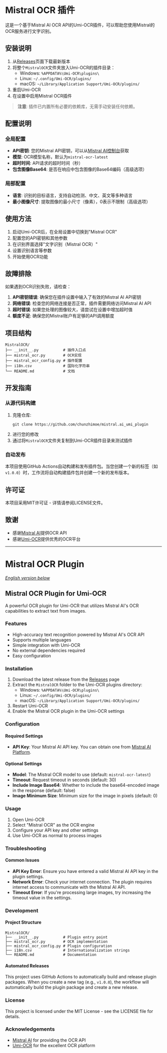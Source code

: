 # Mistral OCR 插件

这是一个基于Mistral AI OCR API的Umi-OCR插件，可以帮助您使用Mistral的OCR服务进行文字识别。

## 安装说明

1. 从[Releases](https://github.com/chunzhimoe/mistral.ai_umi_plugin/releases)页面下载最新版本
2. 将整个`MistralOCR`文件夹放入Umi-OCR的插件目录：
   - Windows: `%APPDATA%\Umi-OCR\plugins\`
   - Linux: `~/.config/Umi-OCR/plugins/`
   - macOS: `~/Library/Application Support/Umi-OCR/plugins/`
3. 重启Umi-OCR
4. 在设置中启用Mistral OCR插件

> **注意**: 插件已内置所有必要的依赖库，无需手动安装任何依赖。

## 配置说明

### 全局配置
- **API密钥**: 您的Mistral API密钥，可以从[Mistral AI控制台](https://console.mistral.ai/)获取
- **模型**: OCR模型名称，默认为`mistral-ocr-latest`
- **超时时间**: API请求的超时时间（秒）
- **包含图像Base64**: 是否在响应中包含图像的Base64编码（高级选项）

### 局部配置
- **语言**: 识别的目标语言，支持自动检测、中文、英文等多种语言
- **最小图像尺寸**: 提取图像的最小尺寸（像素），0表示不限制（高级选项）

## 使用方法

1. 启动Umi-OCR后，在全局设置中切换到"Mistral OCR"
2. 配置您的API密钥和其他参数
3. 在识别界面选择"文字识别（Mistral OCR）"
4. 设置识别语言等参数
5. 开始使用OCR功能

## 故障排除

如果遇到OCR识别失败，请检查：

1. **API密钥错误**: 确保您在插件设置中输入了有效的Mistral AI API密钥
2. **网络错误**: 检查您的网络连接是否正常，插件需要网络访问Mistral AI API
3. **超时错误**: 如果您处理的图像较大，请尝试在设置中增加超时值
4. **额度不足**: 确保您的Mistral账户有足够的API调用额度

## 项目结构

```
MistralOCR/
├── __init__.py           # 插件入口点
├── mistral_ocr.py        # OCR实现
├── mistral_ocr_config.py # 插件配置
├── i18n.csv              # 国际化字符串
└── README.md             # 文档
```

## 开发指南

### 从源代码构建

1. 克隆仓库:
   ```
   git clone https://github.com/chunzhimoe/mistral.ai_umi_plugin
   ```
2. 进行您的修改
3. 通过将`MistralOCR`文件夹复制到Umi-OCR插件目录来测试插件

### 自动发布

本项目使用GitHub Actions自动构建和发布插件包。当您创建一个新的标签（如`v1.0.0`）时，工作流将自动构建插件包并创建一个新的发布版本。

## 许可证

本项目采用MIT许可证 - 详情请参阅LICENSE文件。

## 致谢

- 感谢[Mistral AI](https://mistral.ai/)提供OCR API
- 感谢[Umi-OCR](https://github.com/hiroi-sora/Umi-OCR)提供优秀的OCR平台

---

# Mistral OCR Plugin

*[English version below](#mistral-ocr-plugin-for-umi-ocr)*

## Mistral OCR Plugin for Umi-OCR

A powerful OCR plugin for Umi-OCR that utilizes Mistral AI's OCR capabilities to extract text from images.

### Features

- High-accuracy text recognition powered by Mistral AI's OCR API
- Supports multiple languages
- Simple integration with Umi-OCR
- No external dependencies required
- Easy configuration

### Installation

1. Download the latest release from the [Releases](https://github.com/yourusername/mistral-ocr-plugin/releases) page
2. Extract the `MistralOCR` folder to the Umi-OCR plugins directory:
   - Windows: `%APPDATA%\Umi-OCR\plugins\`
   - Linux: `~/.config/Umi-OCR/plugins/`
   - macOS: `~/Library/Application Support/Umi-OCR/plugins/`
3. Restart Umi-OCR
4. Enable the Mistral OCR plugin in the Umi-OCR settings

### Configuration

#### Required Settings

- **API Key**: Your Mistral AI API key. You can obtain one from [Mistral AI Platform](https://console.mistral.ai/).

#### Optional Settings

- **Model**: The Mistral OCR model to use (default: `mistral-ocr-latest`)
- **Timeout**: Request timeout in seconds (default: 30)
- **Include Image Base64**: Whether to include the base64-encoded image in the response (default: false)
- **Image Minimum Size**: Minimum size for the image in pixels (default: 0)

### Usage

1. Open Umi-OCR
2. Select "Mistral OCR" as the OCR engine
3. Configure your API key and other settings
4. Use Umi-OCR as normal to process images

### Troubleshooting

#### Common Issues

- **API Key Error**: Ensure you have entered a valid Mistral AI API key in the plugin settings.
- **Network Error**: Check your internet connection. The plugin requires internet access to communicate with the Mistral AI API.
- **Timeout Error**: If you're processing large images, try increasing the timeout value in the settings.

### Development

#### Project Structure

```
MistralOCR/
├── __init__.py           # Plugin entry point
├── mistral_ocr.py        # OCR implementation
├── mistral_ocr_config.py # Plugin configuration
├── i18n.csv              # Internationalization strings
└── README.md             # Documentation
```

#### Automated Releases

This project uses GitHub Actions to automatically build and release plugin packages. When you create a new tag (e.g., `v1.0.0`), the workflow will automatically build the plugin package and create a new release.

### License

This project is licensed under the MIT License - see the LICENSE file for details.

### Acknowledgements

- [Mistral AI](https://mistral.ai/) for providing the OCR API
- [Umi-OCR](https://github.com/hiroi-sora/Umi-OCR) for the excellent OCR platform
